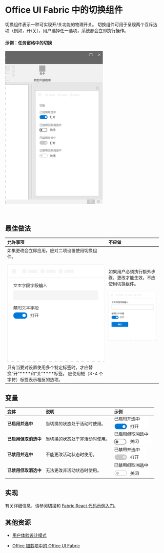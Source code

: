 # <a name="toggle-component-in-office-ui-fabric"></a>Office UI Fabric 中的切换组件

切换组件表示一种可实现开/关功能的物理开关。 切换组件可用于呈现两个互斥选项（例如，开/关），用户选择任一选项，系统都会立即执行操作。
  
#### <a name="example-toggle-in-a-task-pane"></a>示例：任务窗格中的切换


![显示切换组件的图像](../images/overview_withApp_toggle.png)

<br/>

## <a name="best-practices"></a>最佳做法

|**允许事项**|**不应做**|
|:------------|:--------------|
|如果更改会立即应用，应对二项设置使用切换组件。<br/><br/>![“应做”切换组件示例](../images/toggleDo.png)<br/>|如果用户必须执行额外步骤，更改才能生效，不应使用切换组件。<br/><br/>![“不应做”切换组件示例](../images/toggleDont.png)<br/>|
|只有当要对设置使用多个特定标签时，才应替换“开”****和“关”****标签。 应使用短（3-4 个字符）标签表示相反的选项。| |

## <a name="variants"></a>变量

|**变体**|**说明**|**示例**|
|:------------|:--------------|:----------|
|**已启用并选中**|当切换的状态处于活动时使用。|![已启用并选中图像](../images/toggleEnabledOn.png)<br/>|
|**已启用但取消选中**|当切换的状态处于非活动时使用。|![已启用但取消选中图像](../images/toggleEnabledOff.png)<br/>|
|**已禁用并选中**|不能更改活动状态时使用。|![已禁用并选中图像](../images/toggleDisabledOn.png)<br/>|
|**已禁用但取消选中**|无法更改非活动状态时使用。|![已禁用但取消选中图像](../images/toggleDisabledOff.png)<br/>|

## <a name="implementation"></a>实现

有关详细信息，请参阅[切换](https://dev.office.com/fabric#/components/toggle)和 [Fabric React 代码示例入门](https://github.com/OfficeDev/Word-Add-in-GettingStartedFabricReact)。

## <a name="additional-resources"></a>其他资源

- [用户体验设计模式](https://github.com/OfficeDev/Office-Add-in-UX-Design-Patterns-Code)

- [Office 加载项中的 Office UI Fabric](office-ui-fabric.md)
